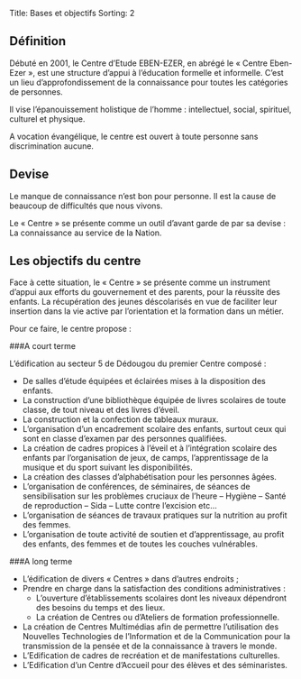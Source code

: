 Title: Bases et objectifs
Sorting: 2

Définition
----------

Débuté en 2001, le Centre d’Etude EBEN-EZER, en abrégé le « Centre Eben-Ezer », est une structure d’appui à l’éducation formelle et informelle. C’est un lieu  d’approfondissement de la connaissance pour toutes les catégories de personnes.

Il vise l’épanouissement holistique de l’homme : intellectuel, social, spirituel, culturel et physique.

A vocation évangélique, le centre est ouvert à toute personne sans discrimination aucune.

Devise
------

Le manque de connaissance n’est bon pour personne. Il est la cause de beaucoup de difficultés que nous vivons.

Le « Centre » se présente comme un outil d’avant garde de par sa devise : La connaissance au service de la Nation.

Les objectifs du centre
-----------------------

Face à cette situation, le « Centre » se présente comme un instrument d’appui aux efforts du gouvernement et des parents, pour la réussite des enfants.
La récupération des jeunes déscolarisés en vue de faciliter leur insertion dans la vie active par l’orientation et la formation dans un métier.

Pour ce faire, le centre propose :

###A court terme

L’édification au secteur 5 de Dédougou du premier Centre composé :

 * De salles d’étude équipées et éclairées mises à la disposition des enfants.
 * La construction d’une bibliothèque équipée de livres scolaires de toute classe, de tout niveau et des livres d’éveil.
 * La construction et la confection de tableaux muraux.
 * L’organisation d’un encadrement scolaire des enfants, surtout ceux qui sont en classe d’examen par des personnes qualifiées.
 * La création de cadres propices à l’éveil et à l’intégration scolaire des enfants par l’organisation de jeux, de camps, l’apprentissage de la musique et du sport suivant les disponibilités.
 * La création des classes d’alphabétisation pour les personnes âgées.
 * L’organisation de conférences, de séminaires, de séances de sensibilisation sur les problèmes cruciaux de l’heure – Hygiène – Santé de reproduction – Sida – Lutte contre l’excision etc…
 * L’organisation de séances de travaux pratiques sur la nutrition au profit des femmes.
 * L’organisation de toute activité de soutien et d’apprentissage, au profit des enfants, des femmes et de toutes les couches vulnérables.

###A long terme

 * L’édification de divers « Centres » dans d’autres endroits ;
 * Prendre en charge dans la satisfaction des conditions administratives :
    - L’ouverture d’établissements scolaires dont les niveaux dépendront des besoins du temps et des lieux.
    - La création de Centres ou d’Ateliers de formation professionnelle.
 * La création de Centres Multimédias afin de permettre l’utilisation des Nouvelles Technologies de l’Information et de la Communication pour la transmission de la pensée et de la connaissance à travers le monde.
 * L’Edification de cadres de recréation et de manifestations culturelles.
 * L’Edification d’un Centre d’Accueil pour des élèves et des séminaristes.
